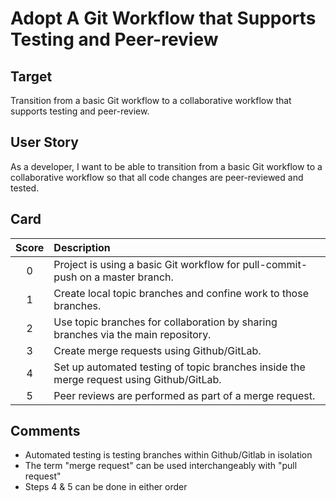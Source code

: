 [_metadata_:tags]:- "ecp-psip-ptc"
# Adopt A Git Workflow that Supports Testing and Peer-review

## Target

Transition from a basic Git workflow to a collaborative workflow that supports testing and peer-review.

## User Story

As a developer, I want to be able to transition from a basic Git workflow to a collaborative workflow 
so that all code changes are peer-reviewed and tested. 

## Card

| Score         | Description |
| :-------------: | :------------- |
| 0 | Project is using a basic Git workflow for pull-commit-push on a master branch.|
| 1 | Create local topic branches and confine work to those branches.|
| 2 | Use topic branches for collaboration by sharing branches via the main repository.|
| 3 | Create merge requests using Github/GitLab.|
| 4 | Set up automated testing of topic branches inside the merge request using Github/GitLab.|
| 5 | Peer reviews are performed as part of a merge request.|

## Comments

- Automated testing is testing branches within Github/Gitlab in isolation
- The term "merge request" can be used interchangeably with "pull request"
- Steps 4 & 5 can be done in either order
